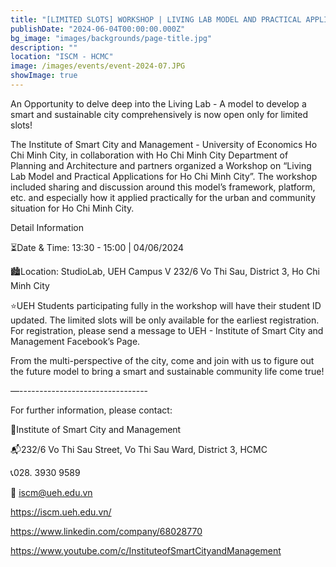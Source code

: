 ```yaml
---
title: "[LIMITED SLOTS] WORKSHOP | LIVING LAB MODEL AND PRACTICAL APPLICATIONS FOR HO CHI MINH CITY"
publishDate: "2024-06-04T00:00:00.000Z"
bg_image: "images/backgrounds/page-title.jpg"
description: "" 
location: "ISCM - HCMC"
image: /images/events/event-2024-07.JPG
showImage: true
---
```


An Opportunity to delve deep into the Living Lab - A model to develop a smart and sustainable city comprehensively is now open only for limited slots!

The Institute of Smart City and Management - University of Economics Ho Chi Minh City, in collaboration with Ho Chi Minh City Department of Planning and Architecture and partners organized a Workshop on “Living Lab Model and Practical Applications for Ho Chi Minh City”. The workshop included sharing and discussion around this model’s framework, platform, etc. and especially how it applied practically for the urban and community situation for Ho Chi Minh City.

Detail Information

⏳Date & Time: 13:30 - 15:00 | 04/06/2024

🏙️Location: StudioLab, UEH Campus V 232/6 Vo Thi Sau, District 3, Ho Chi Minh City

⭐UEH Students participating fully in the workshop will have their student ID updated. The limited slots will be only available for the earliest registration. For registration, please send a message to UEH - Institute of Smart City and Management Facebook’s Page.

From the multi-perspective of the city, come and join with us to figure out the future model to bring a smart and sustainable community life come true!

—--------------------------------

For further information, please contact:

🔰Institute of Smart City and Management

📬232/6 Vo Thi Sau Street, Vo Thi Sau Ward, District 3, HCMC

📞028. 3930 9589

📩 iscm@ueh.edu.vn

https://iscm.ueh.edu.vn/

https://www.linkedin.com/company/68028770

https://www.youtube.com/c/InstituteofSmartCityandManagement




